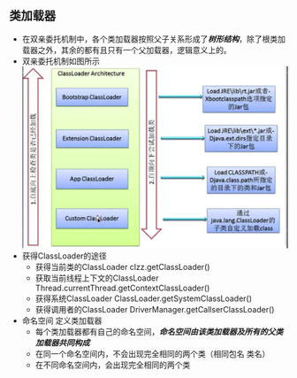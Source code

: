 ## 类加载器

+ 在双亲委托机制中，各个类加载器按照父子关系形成了***树形结构***，除了根类加载器之外，其余的都有且只有一个父加载器，逻辑意义上的。
+ 双亲委托机制如图所示 ![Image text](https://raw.githubusercontent.com/Yummyxl/jvmlearn/master/pictures/%E5%8F%8C%E4%BA%B2%E5%A7%94%E6%89%98%E6%9C%BA%E5%88%B6.png)
+ 获得ClassLoader的途径
   - 获得当前类的ClassLoader clzz.getClassLoader()
   - 获取当前线程上下文的ClassLoader Thread.currentThread.getContextClassLoader()
   - 获得系统ClassLoader ClassLoader.getSystemClassLoader()
   - 获得调用者的ClassLoader DriverManager.getCallserClassLoader()
+ 命名空间 定义类加载器
   - 每个类加载器都有自己的命名空间，***命名空间由该类加载器及所有的父类加载器共同构成***
   - 在同一个命名空间内，不会出现完全相同的两个类（相同包名 类名）
   - 在不同命名空间内，会出现完全相同的两个类
